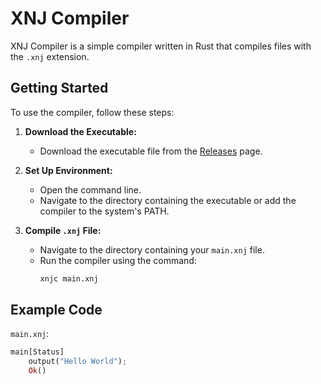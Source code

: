 # XNJ Compiler

XNJ Compiler is a simple compiler written in Rust that compiles files with the `.xnj` extension.

## Getting Started

To use the compiler, follow these steps:

1. **Download the Executable:**
   - Download the executable file from the [Releases](https://github.com/yourusername/xnj-compiler/releases) page.

2. **Set Up Environment:**
   - Open the command line.
   - Navigate to the directory containing the executable or add the compiler to the system's PATH.

3. **Compile `.xnj` File:**
   - Navigate to the directory containing your `main.xnj` file.
   - Run the compiler using the command:
     ```sh
     xnjc main.xnj
     ```

## Example Code

`main.xnj`:
```rust
main[Status]
    output("Hello World");
    Ok()
